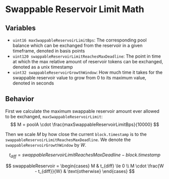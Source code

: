 # Swappable Reservoir Limit Math

## Variables
- `uint16 maxSwappableReservoirLimitBps`: The corresponding pool balance which can be exchanged from the reservoir in a given timeframe, denoted in basis points
- `uint120 swappableReservoirLimitReachesMaxDeadline`: The point in time at which the max relative amount of reservoir tokens can be exchanged, denoted as a unix timestamp
- `uint32 swappableReservoirGrowthWindow`: How much time it takes for the swappable reservoir value to grow from 0 to its maximum value, denoted in seconds

## Behavior
First we calculate the maximum swappable reservoir amount ever allowed to be exchanged, `maxSwappableReservoirLimit`:
$$
M = poolA \cdot \frac{maxSwappableReservoirLimitBps}{10000}
$$

Then we scale $M$ by how close the current `block.timestamp` is to the `swappableReservoirLimitReachesMaxDeadline`. We denote the `swappableReservoirGrowthWindow` by $W$.

$$
t_{diff} = swappableReservoirLimitReachesMaxDeadline - block.timestamp
$$

$$
swappableReservoir = \begin{cases} M & t_{diff} \le 0 \\ M \cdot \frac{W - t_{diff}}{W} & \text{otherwise} \end{cases}
$$